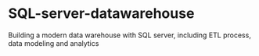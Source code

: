 # SQL-server-datawarehouse
Building a modern data warehouse with SQL server, including ETL process, data modeling and analytics

